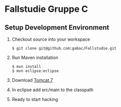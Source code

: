 # Fallstudie Gruppe C

## Setup Development Environment

1.  Checkout source into your workspace

    ```
    $ git clone git@github.com:gabac/Fallstudie.git
    ```

2.  Run Maven installation

    ```
    $ mvn install
    $ mvn eclipse:eclipse
    ```

3. Download [Tomcat 7](http://tomcat.apache.org/download-70.cgi)


4. In eclipse add src/main to the classpath


5.  Ready to start hacking

